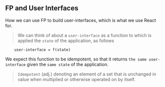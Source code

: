 ## FP and User Interfaces

How we can use FP to build user-interfaces, which is what we use React for.

> We can think of about a `user-interface` as a function to which is applied the `state` of the application, as follows

        user-interface = f(state)
        
We expect this function to be idempotent, so that it returns `the same user-interface` given the `same state` of the application. 


> `Idempotent` (adj.) denoting an element of a set that is unchanged in value when multiplied or otherwise operated on by itself.

